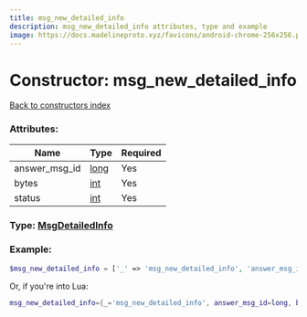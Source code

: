 ```yaml
---
title: msg_new_detailed_info
description: msg_new_detailed_info attributes, type and example
image: https://docs.madelineproto.xyz/favicons/android-chrome-256x256.png
---
```

# Constructor: msg\_new\_detailed\_info  
[Back to constructors index](index.md)



### Attributes:

| Name     |    Type       | Required |
|----------|---------------|----------|
|answer\_msg\_id|[long](../types/long.md) | Yes|
|bytes|[int](../types/int.md) | Yes|
|status|[int](../types/int.md) | Yes|



### Type: [MsgDetailedInfo](../types/MsgDetailedInfo.md)


### Example:

```php
$msg_new_detailed_info = ['_' => 'msg_new_detailed_info', 'answer_msg_id' => long, 'bytes' => int, 'status' => int];
```  


Or, if you're into Lua:

```lua
msg_new_detailed_info={_='msg_new_detailed_info', answer_msg_id=long, bytes=int, status=int}

```


